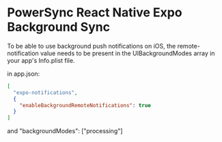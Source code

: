 # PowerSync React Native Expo Background Sync

To be able to use background push notifications on iOS, the remote-notification value needs to be present in the UIBackgroundModes array in your app's Info.plist file.

in app.json:
```json
[
  "expo-notifications",
  {
    "enableBackgroundRemoteNotifications": true
  }
]
```

and "backgroundModes": ["processing"]
